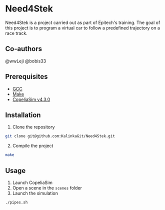 # Need4Stek

Need4Stek is a project carried out as part of Epitech's training.
The goal of this project is to program a virtual car to follow
a predefined trajectory on a race track.

## Co-authors

@wwLeji
@bobis33

## Prerequisites

- [GCC](https://gcc.gnu.org/)
- [Make](https://www.gnu.org/software/make/)
- [CopeliaSim v4.3.0](https://www.coppeliarobotics.com/previousVersions)

## Installation

1. Clone the repository
```bash
git clone git@github.com:KalinkaGit/Need4Stek.git
```

2. Compile the project
```bash
make
```

## Usage

1. Launch CopeliaSim
2. Open a scene in the `scenes` folder
3. Launch the simulation
```bash
./pipes.sh
```
